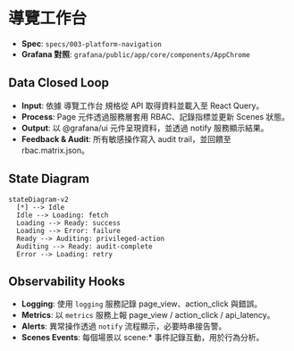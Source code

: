 # 導覽工作台

- **Spec**: `specs/003-platform-navigation`
- **Grafana 對照**: `grafana/public/app/core/components/AppChrome`

## Data Closed Loop
- **Input**: 依據 導覽工作台 規格從 API 取得資料並載入至 React Query。
- **Process**: Page 元件透過服務層套用 RBAC、記錄指標並更新 Scenes 狀態。
- **Output**: 以 @grafana/ui 元件呈現資料，並透過 notify 服務顯示結果。
- **Feedback & Audit**: 所有敏感操作寫入 audit trail，並回饋至 rbac.matrix.json。

## State Diagram
```mermaid
stateDiagram-v2
  [*] --> Idle
  Idle --> Loading: fetch
  Loading --> Ready: success
  Loading --> Error: failure
  Ready --> Auditing: privileged-action
  Auditing --> Ready: audit-complete
  Error --> Loading: retry
```

## Observability Hooks
- **Logging**: 使用 `logging` 服務記錄 page_view、action_click 與錯誤。
- **Metrics**: 以 `metrics` 服務上報 page_view / action_click / api_latency。
- **Alerts**: 異常操作透過 `notify` 流程顯示，必要時串接告警。
- **Scenes Events**: 每個場景以 scene:* 事件記錄互動，用於行為分析。
